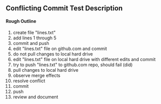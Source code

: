
## Conflicting Commit Test Description

#### Rough Outline
1. create file "lines.txt"
0. add lines 1 through 5
0. commit and push
0. edit "lines.txt" file on github.com and commit
0. do not pull changes to local hard drive
0. edit "lines.txt" file on local hard drive with different edits and commit
0. try to push "lines.txt" to github.com repo, should fail (did)
0. pull changes to local hard drive
0. observe merge effects
0. resolve conflict
0. commit
0. push
0. review and document
